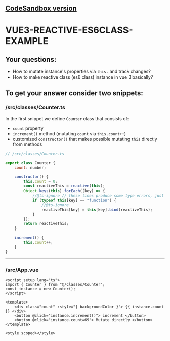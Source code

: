 ## [CodeSandbox version](https://codesandbox.io/p/sandbox/vue3-reactive-es6class-example-forked-pksyx8?layout=%257B%2522sidebarPanel%2522%253A%2522EXPLORER%2522%252C%2522rootPanelGroup%2522%253A%257B%2522direction%2522%253A%2522horizontal%2522%252C%2522contentType%2522%253A%2522UNKNOWN%2522%252C%2522type%2522%253A%2522PANEL_GROUP%2522%252C%2522id%2522%253A%2522ROOT_LAYOUT%2522%252C%2522panels%2522%253A%255B%257B%2522type%2522%253A%2522PANEL_GROUP%2522%252C%2522contentType%2522%253A%2522UNKNOWN%2522%252C%2522direction%2522%253A%2522vertical%2522%252C%2522id%2522%253A%2522cls79m4s600062a66cgfzu6pv%2522%252C%2522sizes%2522%253A%255B77.64192125189462%252C22.358078748105385%255D%252C%2522panels%2522%253A%255B%257B%2522type%2522%253A%2522PANEL_GROUP%2522%252C%2522contentType%2522%253A%2522EDITOR%2522%252C%2522direction%2522%253A%2522horizontal%2522%252C%2522id%2522%253A%2522EDITOR%2522%252C%2522panels%2522%253A%255B%257B%2522type%2522%253A%2522PANEL%2522%252C%2522contentType%2522%253A%2522EDITOR%2522%252C%2522id%2522%253A%2522cls79m4s600022a668jta45g6%2522%257D%255D%257D%252C%257B%2522type%2522%253A%2522PANEL_GROUP%2522%252C%2522contentType%2522%253A%2522SHELLS%2522%252C%2522direction%2522%253A%2522horizontal%2522%252C%2522id%2522%253A%2522SHELLS%2522%252C%2522panels%2522%253A%255B%257B%2522type%2522%253A%2522PANEL%2522%252C%2522contentType%2522%253A%2522SHELLS%2522%252C%2522id%2522%253A%2522cls79m4s600032a66yq743zfo%2522%257D%255D%252C%2522sizes%2522%253A%255B100%255D%257D%255D%257D%252C%257B%2522type%2522%253A%2522PANEL_GROUP%2522%252C%2522contentType%2522%253A%2522DEVTOOLS%2522%252C%2522direction%2522%253A%2522vertical%2522%252C%2522id%2522%253A%2522DEVTOOLS%2522%252C%2522panels%2522%253A%255B%257B%2522type%2522%253A%2522PANEL%2522%252C%2522contentType%2522%253A%2522DEVTOOLS%2522%252C%2522id%2522%253A%2522cls79m4s600052a6665u1l96l%2522%257D%255D%252C%2522sizes%2522%253A%255B100%255D%257D%255D%252C%2522sizes%2522%253A%255B50%252C50%255D%257D%252C%2522tabbedPanels%2522%253A%257B%2522cls79m4s600022a668jta45g6%2522%253A%257B%2522tabs%2522%253A%255B%257B%2522id%2522%253A%2522cls79m4s600012a66h09ikoaz%2522%252C%2522mode%2522%253A%2522permanent%2522%252C%2522type%2522%253A%2522FILE%2522%252C%2522filepath%2522%253A%2522%252FREADME.md%2522%252C%2522state%2522%253A%2522IDLE%2522%257D%255D%252C%2522id%2522%253A%2522cls79m4s600022a668jta45g6%2522%252C%2522activeTabId%2522%253A%2522cls79m4s600012a66h09ikoaz%2522%257D%252C%2522cls79m4s600052a6665u1l96l%2522%253A%257B%2522id%2522%253A%2522cls79m4s600052a6665u1l96l%2522%252C%2522activeTabId%2522%253A%2522cls79vxsr000z2a66pfelafpx%2522%252C%2522tabs%2522%253A%255B%257B%2522type%2522%253A%2522UNASSIGNED_PORT%2522%252C%2522port%2522%253A0%252C%2522id%2522%253A%2522cls79vxsr000z2a66pfelafpx%2522%252C%2522mode%2522%253A%2522permanent%2522%252C%2522path%2522%253A%2522%252F%2522%257D%255D%257D%252C%2522cls79m4s600032a66yq743zfo%2522%253A%257B%2522tabs%2522%253A%255B%255D%252C%2522id%2522%253A%2522cls79m4s600032a66yq743zfo%2522%257D%257D%252C%2522showDevtools%2522%253Atrue%252C%2522showShells%2522%253Atrue%252C%2522showSidebar%2522%253Atrue%252C%2522sidebarPanelSize%2522%253A15%257D)

# VUE3-REACTIVE-ES6CLASS-EXAMPLE

## Your questions:

-   How to mutate instance's properties via `this.` and track changes?
-   How to make reactive class (es6 class) instance in vue 3 basically?

## To get your answer consider two snippets:

### /src/classes/Counter.ts

In the first snippet we define `Counter` class that consists of:

-   `count` property
-   `increment()` method (mutating `count` via `this.count++`)
-   customized `constructor()` that makes possible mutating `this` directly from methods

```js
// /src/classes/Counter.ts

export class Counter {
    count: number;

    constructor() {
        this.count = 0;
        const reactiveThis = reactive(this);
        Object.keys(this).forEach((key) => {
            //@ts-ignore // these lines produce some type errors, just ignore them
            if (typeof this[key] == "function") {
                //@ts-ignore
                reactiveThis[key] = this[key].bind(reactiveThis);
            }
        });
        return reactiveThis;
    }

    increment() {
        this.count++;
    }
}
```

---

### /src/App.vue

```vue
<script setup lang="ts">
import { Counter } from "@/classes/Counter";
const instance = new Counter();
</script>

<template>
    <div class="count" :style="{ backgroundColor }"> {{ instance.count }} </div>
    <button @click="instance.increment()"> increment </button>
    <button @click="instance.count=69"> Mutate directly </button>
</template>

<style scoped></style>
```
